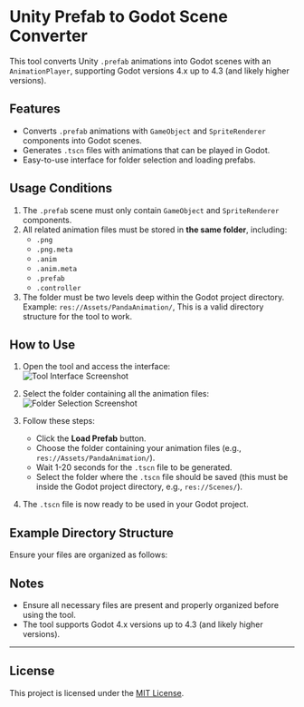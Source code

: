 # Unity Prefab to Godot Scene Converter

This tool converts Unity `.prefab` animations into Godot scenes with an `AnimationPlayer`, supporting Godot versions 4.x up to 4.3 (and likely higher versions).

## Features
- Converts `.prefab` animations with `GameObject` and `SpriteRenderer` components into Godot scenes.
- Generates `.tscn` files with animations that can be played in Godot.
- Easy-to-use interface for folder selection and loading prefabs.

## Usage Conditions
1. The `.prefab` scene must only contain `GameObject` and `SpriteRenderer` components.
2. All related animation files must be stored in **the same folder**, including:
   - `.png`
   - `.png.meta`
   - `.anim`
   - `.anim.meta`
   - `.prefab`
   - `.controller`
3. The folder must be two levels deep within the Godot project directory. Example:
   `res://Assets/PandaAnimation/`, This is a valid directory structure for the tool to work.

## How to Use
1. Open the tool and access the interface:  
![Tool Interface Screenshot](#) <!-- Replace with actual screenshot -->

2. Select the folder containing all the animation files:  
![Folder Selection Screenshot](#) <!-- Replace with actual screenshot -->

3. Follow these steps:
   - Click the **Load Prefab** button.
   - Choose the folder containing your animation files (e.g., `res://Assets/PandaAnimation/`).
   - Wait 1-20 seconds for the `.tscn` file to be generated.
   - Select the folder where the `.tscn` file should be saved (this must be inside the Godot project directory, e.g., `res://Scenes/`).

4. The `.tscn` file is now ready to be used in your Godot project.

## Example Directory Structure
Ensure your files are organized as follows:

## Notes
   - Ensure all necessary files are present and properly organized before using the tool.
   - The tool supports Godot 4.x versions up to 4.3 (and likely higher versions).

---

## License
This project is licensed under the [MIT License](LICENSE).


